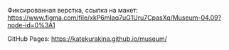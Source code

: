 Фиксированная верстка, ссылка на макет: https://www.figma.com/file/xkP6mIaq7uG1Uru7CpasXq/Museum-04.09?node-id=0%3A1

GitHub Pages: https://katekurakina.github.io/museum/
